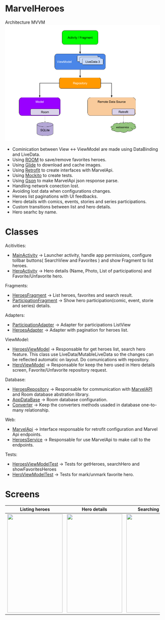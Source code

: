# MarvelHeroes

Architecture
MVVM
![alt tag](/imgs/googleArchitecture.png)

- Cominication between View <-> ViewModel are made using DataBinding and LiveData. 
- Using [ROOM](https://developer.android.com/topic/libraries/architecture/room) to save/remove favorites heroes.
- Using [Glide](https://github.com/bumptech/glide) to download and cache images.
- Using [Retrofit](https://square.github.io/retrofit/) to create interfaces with MarvelApi.
- Using [Mockito](https://github.com/mockito/mockito) to create tests.
- Using [Gson](https://github.com/google/gson) to make MarvelApi json response parse.
- Handling network conection lost.
- Avoiding lost data when configurations changes.
- Heroes list paginations with UI feedbacks.
- Hero details with comics, events, stories and series participations.
- Custom transitions between list and hero details.
- Hero searhc by name.

# Classes
Acitivities:
- [MainActivity](app/src/main/java/com/hlandim/marvelheroes/MainActivity.kt) -> Launcher activity, handle app permissions, configure tollbar buttons( SearchView and Favorites ) and show Fragment to list heroes.
- [HeroActivity](app/src/main/java/com/hlandim/marvelheroes/view/details/HeroActivity.kt) -> Hero details (Name, Photo, List of participations) and Favorite/Unfavorite hero.

Fragments: 
- [HeroesFragment](app/src/main/java/com/hlandim/marvelheroes/view/list/HeroesFragment.kt) -> List heroes, favorites and search result.
- [ParticipationFragment](app/src/main/java/com/hlandim/marvelheroes/view/details/ParticipationFragment.kt) -> Show hero participation(comic, event, storie and series) details.

Adapters:
- [ParticipationAdapter](app/src/main/java/com/hlandim/marvelheroes/view/details/ParticipationAdapter.kt) -> Adapter for participations ListView 
- [HeroesAdapter](app/src/main/java/com/hlandim/marvelheroes/view/list/HeroesAdapter.kt) -> Adapter with pagination for heroes list.

ViewModel:
- [HeroesViewModel](app/src/main/java/com/hlandim/marvelheroes/viewmodel/HeroesViewModel.kt) -> Responsable for get heroes list, search hero feature. This class use LiveData/MutableLiveData so the changes can be reflected automatic on layout. Do comunications with repository.
- [HeroViewModel](app/src/main/java/com/hlandim/marvelheroes/viewmodel/HeroViewModel.kt) -> Responsable for keep the hero used in Hero details screen, Favorite/Unfavorite repository request.

Database:
- [HeroesRepository](app/src/main/java/com/hlandim/marvelheroes/database/HeroesRepository.kt) -> Responsable for communication with [MarvelAPI](https://developer.marvel.com/) and Room database abstration library.
- [AppDataBase](app/src/main/java/com/hlandim/marvelheroes/database/AppDataBase.kt) -> Room database configuration.
- [Converter](app/src/main/java/com/hlandim/marvelheroes/database/Converter.kt) -> Keep the converters methods usaded in database one-to-many relationship.

Web:
- [MarvelApi](app/src/main/java/com/hlandim/marvelheroes/web/mavel/MarvelApi.kt) -> Interface responsable for retrofit configuration and Marvel Api endpoints.
- [HeroesService](app/src/main/java/com/hlandim/marvelheroes/web/mavel/HeroesService.kt) -> Responsable for use MarvelApi to make call to the endpoints.

Tests:
- [HeroesViewModelTest](app/src/test/java/com/hlandim/marvelheroes/viewmodel/HeroesViewModelTest.kt) -> Tests for getHeroes, searchHero and showFavoritesHeroes
- [HeroViewModelTest](app/src/test/java/com/hlandim/marvelheroes/viewmodel/HeroViewModelTest.kt) -> Tests for mark/unmark favorite hero.


# Screens

 Listing heroes             |  Hero details             | Searching Hero             | Listing favorites heroes              
:-------------------------:|:-------------------------:|:-------------------------:|:-------------------------
  <img src="https://github.com/hlandim/MarvelHeroes/blob/development/imgs/listing.gif" width="180" height="320">  |    <img src="https://github.com/hlandim/MarvelHeroes/blob/development/imgs/hero_details.gif" width="180" height="320">  |    <img src="https://github.com/hlandim/MarvelHeroes/blob/development/imgs/searching.gif" width="180" height="320">  |    <img src="https://github.com/hlandim/MarvelHeroes/blob/development/imgs/favorites.gif" width="180" height="320">


